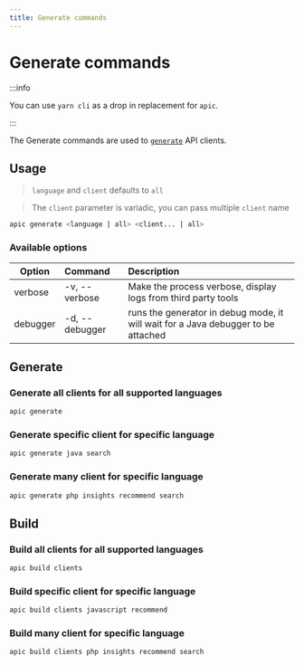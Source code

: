 ```yaml
---
title: Generate commands
---
```


# Generate commands

:::info

You can use `yarn cli` as a drop in replacement for `apic`.

:::

The Generate commands are used to [`generate`](#generate) API clients.

## Usage

> `language` and `client` defaults to `all`

> The `client` parameter is variadic, you can pass multiple `client` name

```bash
apic generate <language | all> <client... | all>
```

### Available options

| Option   | Command        | Description                                                                       |
|----------|:---------------|:----------------------------------------------------------------------------------|
| verbose  | -v, --verbose  | Make the process verbose, display logs from third party tools                     |
| debugger | -d, --debugger | runs the generator in debug mode, it will wait for a Java debugger to be attached |

## Generate

### Generate all clients for all supported languages

```bash
apic generate
```

### Generate specific client for specific language

```bash
apic generate java search
```

### Generate many client for specific language

```bash
apic generate php insights recommend search
```

## Build

### Build all clients for all supported languages

```bash
apic build clients
```

### Build specific client for specific language

```bash
apic build clients javascript recommend
```

### Build many client for specific language

```bash
apic build clients php insights recommend search
```

